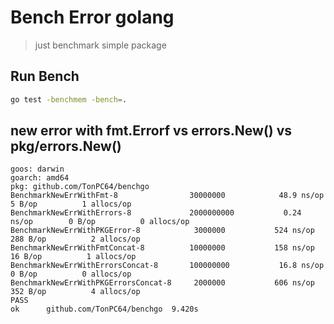 # Bench Error golang

> just benchmark simple package


## Run Bench

```sh
go test -benchmem -bench=.
```

## new error with fmt.Errorf vs errors.New() vs pkg/errors.New()

```text
goos: darwin
goarch: amd64
pkg: github.com/TonPC64/benchgo
BenchmarkNewErrWithFmt-8               	30000000	        48.9 ns/op	       5 B/op	       1 allocs/op
BenchmarkNewErrWithErrors-8            	2000000000	         0.24 ns/op	       0 B/op	       0 allocs/op
BenchmarkNewErrWithPKGError-8          	 3000000	       524 ns/op	     288 B/op	       2 allocs/op
BenchmarkNewErrWithFmtConcat-8         	10000000	       158 ns/op	      16 B/op	       1 allocs/op
BenchmarkNewErrWithErrorsConcat-8      	100000000	        16.8 ns/op	       0 B/op	       0 allocs/op
BenchmarkNewErrWithPKGErrorsConcat-8   	 2000000	       606 ns/op	     352 B/op	       4 allocs/op
PASS
ok  	github.com/TonPC64/benchgo	9.420s
```
